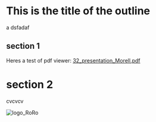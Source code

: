 # This is the title of the outline
a dsfadaf
## section 1
Heres a test of pdf viewer:
[32_presentation_Morell.pdf](https://github.com/VicenteMorell/Active-Learning-Example/files/6784068/32_presentation_Morell.pdf)

# section 2
cvcvcv

![logo_RoRo](https://user-images.githubusercontent.com/83397930/124913931-05f4b380-dff0-11eb-9054-b324bb1b378d.png)

